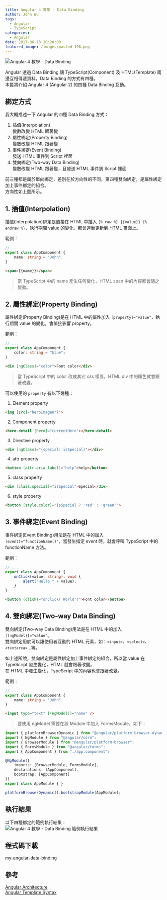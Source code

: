 ```yaml
---
title: Angular 4 教學 - Data Binding
author: John Wu
tags:
  - Angular
  - TypeScript
categories:
  - Angular
date: 2017-06-13 10:20:00
featured_image: /images/pasted-196.png
---
```

![Angular 4 教學 - Data Binding](/images/pasted-196.png)

Angular 透過 Data Binding 讓 TypeScript(Component) 及 HTML(Template) 兩邊互相傳遞資料，Data Binding 的方式有四種。  
本篇將介紹 Angular 4 (Angular 2) 的四種 Data Binding 互動。  

<!-- more -->

## 綁定方式

我大概描述一下 Angular 的四種 Data Binding 方式：
1. 插值(Interpolation)  
變數改變 HTML 跟著變  
2. 屬性綁定(Property Binding)  
變數改變 HTML 跟著變  
3. 事件綁定(Event Binding)  
發送 HTML 事件到 Script 裡面  
4. 雙向綁定(Two-way Data Binding)  
變數改變 HTML 跟著變，且發送 HTML 事件到 Script 裡面  

前三種都是屬於單向綁定，差別在於方向性的不同，第四種雙向綁定，是屬性綁定加上事件綁定的組合。  
方向性如上圖所示。  

## 1. 插值(Interpolation)

插值(Interpolation)綁定是直接在 HTML 中插入 `{% raw %} {{value}} {% endraw %}`，執行期間 value 的變化，都會連動更新到 HTML 畫面上。  

範例：
```ts
// ...
export class AppComponent {
    name: string = "John";
}
```

```html
<span>{{name}}</span>
```
> 當 TypeScript 中的 name 產生任何變化，HTML span 中的內容都會隨之變動。

## 2. 屬性綁定(Property Binding)

屬性綁定(Property Binding)是在 HTML 中的屬性加入 `[property]="value"`，執行期間 value 的變化，會值接影響 property。  

範例：
```ts
// ...
export class AppComponent {
    color: string = "blue";
}
```

```html
<div [ngClass]="color">Font color</div>
```
> 當 TypeScript 中的 color 改成其它 css 樣置，HTML div 中的顏色就會跟著改變。  

可以使用的 `property` 有以下幾種：
1. Element property  
```html
<img [src]="heroImageUrl">
```
2. Component property  
```html
<hero-detail [hero]="currentHero"></hero-detail>
```
3. Directive property  
```html
<div [ngClass]="{special: isSpecial}"></div>
```
4. attr property  
```html
<button [attr.aria-label]="help">help</button>
```
5. class property  
```html
<div [class.special]="isSpecial">Special</div>
```
6. style property  
```html
<button [style.color]="isSpecial ? 'red' : 'green'">
```

## 3. 事件綁定(Event Binding)

事件綁定(Event Binding)用法是在 HTML 中的加入 `(event)="functionName()"`，當發生指定 event 時，就會呼叫 TypeScript 中的 functionName 方法。  

範例：
```ts
// ...
export class AppComponent {
    onClick(value: string): void {
        alert("Hello " + value);
    }
}
```

```html
<button (click)="onClick('World')">Font color</button>
```

## 4. 雙向綁定(Two-way Data Binding)

雙向綁定(Two-way Data Binding)用法是在 HTML 中的加入 `[(ngModel)]="value"`。  
雙向綁定用於可以讓使用者互動的 HTML 元素，如：`<input>`、`<select>`、`<textarea>`...等。  

如上述所說，雙向綁定是屬性綁定加上事件綁定的組合，所以當 value 在 TypeScript 發生變化，HTML 就會跟著改變。  
在 HTML 中發生變化，TypeScript 中的內容也會跟著改變。  

範例：
```ts
// ...
export class AppComponent {
    name: string = "John";
}
```

```html
<input type="text" [(ngModel)]="name" />
```

> 要使用 ngModel 需要在該 Module 中加入 FormsModule。如下：  
```ts
import { platformBrowserDynamic } from "@angular/platform-browser-dynamic";
import { NgModule } from "@angular/core";
import { BrowserModule } from "@angular/platform-browser";
import { FormsModule } from "@angular/forms";
import { AppComponent } from "./app.component";

@NgModule({
    imports: [BrowserModule, FormsModule],
    declarations: [AppComponent],
    bootstrap: [AppComponent]
})
export class AppModule { }

platformBrowserDynamic().bootstrapModule(AppModule);
```

## 執行結果

以下四種綁定的範例執行結果：  
![Angular 4 教學 - Data Binding 範例執行結果](/images/pasted-196.gif)

## 程式碼下載

[my-angular-data-binding](https://github.com/johnwu1114/my-angular-data-binding)

## 參考

[Angular Architecture](https://angular.io/guide/architecture)  
[Angular Template Syntax](https://angular.io/guide/template-syntax#property-binding)